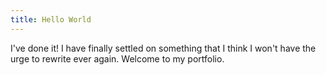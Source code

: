 ```yaml
---
title: Hello World
---
```


I've done it! I have finally settled on something that I think I won't have the urge to rewrite ever again. Welcome to my portfolio. 
